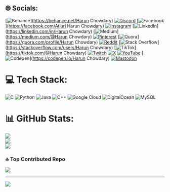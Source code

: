 
## 🌐 Socials:
[![Behance](https://img.shields.io/badge/Behance-1769ff?logo=behance&logoColor=white)](https://behance.net/Harun Chowdary) [![Discord](https://img.shields.io/badge/Discord-%237289DA.svg?logo=discord&logoColor=white)](https://discord.gg/harun_44_love_) [![Facebook](https://img.shields.io/badge/Facebook-%231877F2.svg?logo=Facebook&logoColor=white)](https://facebook.com/Atluri Harun Chowdary) [![Instagram](https://img.shields.io/badge/Instagram-%23E4405F.svg?logo=Instagram&logoColor=white)](https://instagram.com/harun_44_love_) [![LinkedIn](https://img.shields.io/badge/LinkedIn-%230077B5.svg?logo=linkedin&logoColor=white)](https://linkedin.com/in/Harun Chowdary) [![Medium](https://img.shields.io/badge/Medium-12100E?logo=medium&logoColor=white)](https://medium.com/@Harun Chowdary) [![Pinterest](https://img.shields.io/badge/Pinterest-%23E60023.svg?logo=Pinterest&logoColor=white)](https://pinterest.com/MUMMY) [![Quora](https://img.shields.io/badge/Quora-%23B92B27.svg?logo=Quora&logoColor=white)](https://quora.com/profile/Harun Chowdary) [![Reddit](https://img.shields.io/badge/Reddit-%23FF4500.svg?logo=Reddit&logoColor=white)](https://reddit.com/user/AdministrativeFly165) [![Stack Overflow](https://img.shields.io/badge/-Stackoverflow-FE7A16?logo=stack-overflow&logoColor=white)](https://stackoverflow.com/users/Harun Chowdary) [![TikTok](https://img.shields.io/badge/TikTok-%23000000.svg?logo=TikTok&logoColor=white)](https://tiktok.com/@Harun Chowdary) [![Twitch](https://img.shields.io/badge/Twitch-%239146FF.svg?logo=Twitch&logoColor=white)](https://twitch.tv/harun_44_love_) [![X](https://img.shields.io/badge/X-black.svg?logo=X&logoColor=white)](https://x.com/chowdary_h51422) [![YouTube](https://img.shields.io/badge/YouTube-%23FF0000.svg?logo=YouTube&logoColor=white)](https://youtube.com/@wvcworldviralcontent) [![Codepen](https://img.shields.io/badge/Codepen-000000?style=for-the-badge&logo=codepen&logoColor=white)](https://codepen.io/Harun Chowdary) [![Mastodon](https://img.shields.io/badge/-MASTODON-%232B90D9?style=for-the-badge&logo=mastodon&logoColor=white)](https://mastodon.social/@harun_44_love_) 

# 💻 Tech Stack:
![C](https://img.shields.io/badge/c-%2300599C.svg?style=for-the-badge&logo=c&logoColor=white) ![Python](https://img.shields.io/badge/python-3670A0?style=for-the-badge&logo=python&logoColor=ffdd54) ![Java](https://img.shields.io/badge/java-%23ED8B00.svg?style=for-the-badge&logo=openjdk&logoColor=white) ![C++](https://img.shields.io/badge/c++-%2300599C.svg?style=for-the-badge&logo=c%2B%2B&logoColor=white) ![Google Cloud](https://img.shields.io/badge/GoogleCloud-%234285F4.svg?style=for-the-badge&logo=google-cloud&logoColor=white) ![DigitalOcean](https://img.shields.io/badge/DigitalOcean-%230167ff.svg?style=for-the-badge&logo=digitalOcean&logoColor=white) ![MySQL](https://img.shields.io/badge/mysql-4479A1.svg?style=for-the-badge&logo=mysql&logoColor=white)
# 📊 GitHub Stats:
![](https://github-readme-stats.vercel.app/api?username=Harun4444&theme=dark&hide_border=false&include_all_commits=false&count_private=false)<br/>
![](https://github-readme-streak-stats.herokuapp.com/?user=Harun4444&theme=dark&hide_border=false)<br/>
![](https://github-readme-stats.vercel.app/api/top-langs/?username=Harun4444&theme=dark&hide_border=false&include_all_commits=false&count_private=false&layout=compact)

### 🔝 Top Contributed Repo
![](https://github-contributor-stats.vercel.app/api?username=Harun4444&limit=5&theme=dark&combine_all_yearly_contributions=true)

---
[![](https://visitcount.itsvg.in/api?id=Harun4444&icon=0&color=0)](https://visitcount.itsvg.in)

<!-- Proudly created with GPRM ( https://gprm.itsvg.in ) -->
